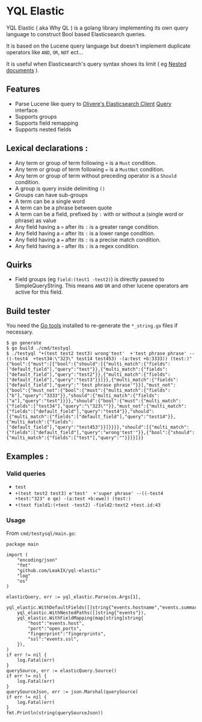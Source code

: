 # YQL Elastic

YQL Elastic ( aka Why QL ) is a golang library implementing its own query language to construct Bool based Elasticsearch queries.

It is based on the Lucene query language but doesn't implement duplicate operators like `AND`, `OR`, `NOT` ect...

It is useful when Elasticsearch's query syntax shows its limit ( eg [Nested documents](https://www.elastic.co/guide/en/elasticsearch/reference/current/nested.html) ).

## Features

- Parse Lucene like query to [Olivere's Elasticsearch Client](https://gopkg.in/olivere/elastic.v7) [Query](https://pkg.go.dev/gopkg.in/olivere/elastic.v7#Query) interface.
- Supports groups
- Supports field remapping
- Supports nested fields


## Lexical declarations :

- Any term or group of term following `+` is a `Must` condition.
- Any term or group of term following `=` is a `MustNot` condition.
- Any term or group of term without preceding operator is a `Should` condition.
- A group is query inside delimiting `()`
- Groups can have sub-groups
- A term can be a single word 
- A term can be a phrase between quote 
- A term can be a field, prefixed by `:` with or without a (single word or phrase) as value
- Any field having a `>` after its `:` is a greater range condition.
- Any field having a `<` after its `:` is a lower range condition.
- Any field having a `=` after its `:` is a precise match condition.
- Any field having a `~` after its `:` is a regex condition.


## Quirks

- Field groups (eg `field:(test1 -test2)`) is directly passed to SimpleQueryString. This means `AND` `OR` 
  and other lucene operators are active for this field.

## Build tester

You need the [Go tools](https://github.com/golang/tools#downloadinstall) installed to re-generate the `*_string.go`
files if necessary.

```shell
$ go generate
$ go build ./cmd/testyql
$ ./testyql "+(test test2 test3) wrong'test'  +'test phrase phrase' --((-test4  +test34:\"323\" test14 test453) -(a:test +b:3333)) (test:)"
{"bool":{"must":[{"bool":{"should":[{"multi_match":{"fields":["default_field"],"query":"test"}},{"multi_match":{"fields":["default_field"],"query":"test2"}},{"multi_match":{"fields":["default_field"],"query":"test3"}}]}},{"multi_match":{"fields":["default_field"],"query":"'test phrase phrase'"}}],"must_not":{"bool":{"must_not":{"bool":{"must":{"multi_match":{"fields":["b"],"query":"3333"}},"should":{"multi_match":{"fields":["a"],"query":"test"}}}},"should":{"bool":{"must":{"multi_match":{"fields":["test34"],"query":"\"323\""}},"must_not":{"multi_match":{"fields":["default_field"],"query":"test4"}},"should":[{"multi_match":{"fields":["default_field"],"query":"test14"}},{"multi_match":{"fields":["default_field"],"query":"test453"}}]}}}},"should":[{"multi_match":{"fields":["default_field"],"query":"wrong'test'"}},{"bool":{"should":{"multi_match":{"fields":["test"],"query":""}}}}]}}
```

## Examples :

### Valid queries

- `test`
- `+(test test2 test3) e'test'  +'super phrase' --((-test4  +test:"323" e qe) -(a:test +b:ewe)) (test:)`
- `+(text field1:(+test -test2) -field2:text2 +test.id:43`

### Usage

From `cmd/testysql/main.go`:

```golang
package main

import (
	"encoding/json"
	"fmt"
	"github.com/LeakIX/yql-elastic"
	"log"
	"os"
)

elasticQuery, err := yql_elastic.Parse(os.Args[1],
    yql_elastic.WithDefaultFields([]string{"events.hostname","events.summary"}),
    yql_elastic.WithNestedPaths([]string{"events"}),
    yql_elastic.WithFieldMapping(map[string]string{
        "host":"events.host",
        "port":"open_ports",
        "fingerprint":"fingerprints",
        "ssl":"events.ssl",
    }),
)
if err != nil {
    log.Fatal(err)
}
querySource, err := elasticQuery.Source()
if err != nil {
    log.Fatal(err)
}
querySourceJson, err := json.Marshal(querySource)
if err != nil {
    log.Fatal(err)
}
fmt.Println(string(querySourceJson))
```